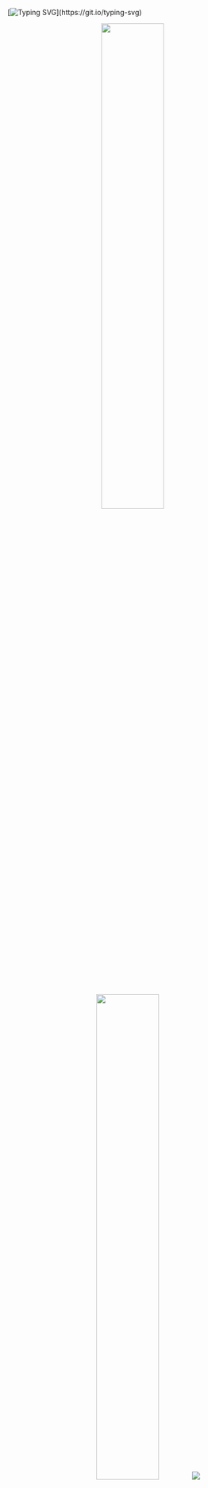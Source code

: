 [![Typing SVG](https://readme-typing-svg.demolab.com?font=Fira+Code&pause=1000&color=40B983&random=false&width=435&lines=I'm+Seokmin%2C+a+developer+for+backend+and+ML.;Always+try+to+get+new+skills.)](https://git.io/typing-svg)
<p align="center">
  <img height="50%" width="auto" src ="https://github-readme-stats.vercel.app/api?username=lee-seokmin&show_icons=true&count_private=true&theme=vue-dark&hide_border=true&bg_color=00000000">
  <img height="50%" width="auto" src ="https://github-readme-stats.vercel.app/api/top-langs/?username=lee-seokmin&layout=compact&hide_border=true&theme=vue-dark&bg_color=00000000&langs_count=6">
  <img src ="https://github-readme-streak-stats.herokuapp.com?user=lee-seokmin&theme=vue-dark&background=00000000&hide_border=true">
</p>

![seokmin's github activity graph](https://github-readme-activity-graph.vercel.app/graph?username=lee-seokmin&theme=vue&bg_color=00000000&hide_border=true)

